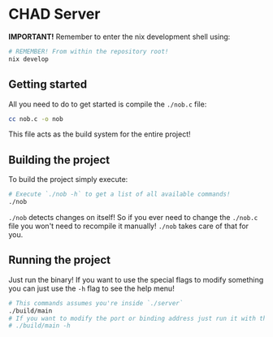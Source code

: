 # CHAD Server

**IMPORTANT!** Remember to enter the nix development shell using:

```bash
# REMEMBER! From within the repository root!
nix develop
```

## Getting started

All you need to do to get started is compile the `./nob.c` file:

```bash
cc nob.c -o nob
```

This file acts as the build system for the entire project!

## Building the project

To build the project simply execute:

```bash
# Execute `./nob -h` to get a list of all available commands!
./nob
```

`./nob` detects changes on itself! So if you ever need to change the `./nob.c`
file you won't need to recompile it manually! `./nob` takes care of that for
you.

## Running the project

Just run the binary! If you want to use the special flags to modify something
you can just use the `-h` flag to see the help menu!

```bash
# This commands assumes you're inside `./server`
./build/main
# If you want to modify the port or binding address just run it with the -h flag to see the options!
# ./build/main -h
```
